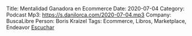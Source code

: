 Title: Mentalidad Ganadora en Ecommerce
Date: 2020-07-04
Category: Podcast
Mp3: https://s.danilorca.com/2020-07-04.mp3
Company: BuscaLibre
Person: Boris Kraizel
Tags: Ecommerce, Libros, Marketplace, Endeavor
<a href="https://s.danilorca.com/2020-07-04.mp3" type="audio/mpeg">
Escuchar
</a>
